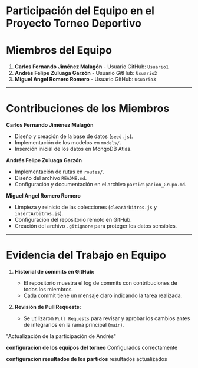 # Participación del Equipo en el Proyecto Torneo Deportivo

# Miembros del Equipo
1. **Carlos Fernando Jiménez Malagón** - Usuario GitHub: `Usuario1`
2. **Andrés Felipe Zuluaga Garzón** - Usuario GitHub: `Usuario2`
3. **Miguel Angel Romero Romero** - Usuario GitHub: `Usuario3`

---

# Contribuciones de los Miembros

 **Carlos Fernando Jiménez Malagón**
- Diseño y creación de la base de datos (`seed.js`).
- Implementación de los modelos en `models/`.
- Inserción inicial de los datos en MongoDB Atlas.

 **Andrés Felipe Zuluaga Garzón**
- Implementación de rutas en `routes/`.
- Diseño del archivo `README.md`.
- Configuración y documentación en el archivo `participacion_Grupo.md`.

 **Miguel Angel Romero Romero**
- Limpieza y reinicio de las colecciones (`clearArbitros.js` y `insertArbitros.js`).
- Configuración del repositorio remoto en GitHub.
- Creación del archivo `.gitignore` para proteger los datos sensibles.

---

# Evidencia del Trabajo en Equipo
1. **Historial de commits en GitHub:**
   - El repositorio muestra el log de commits con contribuciones de todos los miembros.
   - Cada commit tiene un mensaje claro indicando la tarea realizada.

2. **Revisión de Pull Requests:**
   - Se utilizaron `Pull Requests` para revisar y aprobar los cambios antes de integrarlos en la rama principal (`main`).

"Actualización de la participación de Andrés"

 **configuracion de los equipos del torneo** Configurados correctamente 

 **configuracion resultados de los partidos**  resultados actualizados 